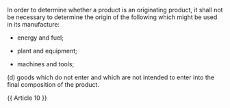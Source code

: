 
In order to determine whether a product is an originating product, it shall not be necessary to determine the origin of the following which might be used in its manufacture:

- energy and fuel;

- plant and equipment;

- machines and tools;

(d) goods which do not enter and which are not intended to enter into the final composition of the product.

{{ Article 10 }}
